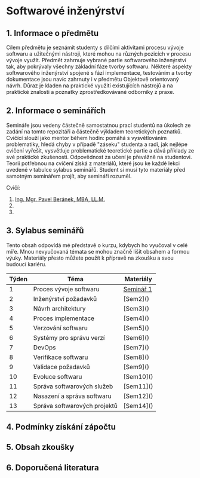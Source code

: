 # Softwarové inženýrství

## 1. Informace o předmětu

Cílem předmětu je seznámit studenty s dílčími aktivitami procesu vývoje softwaru a užitečnými nástroji, které mohou na různých pozicích v procesu vývoje využít. Předmět zahrnuje vybrané partie softwarového inženýrství tak, aby pokrývaly všechny základní fáze tvorby softwaru. Některé aspekty softwarového inženýrství spojené s fází implementace, testováním a tvorby dokumentace jsou navíc zahrnuty i v předmětu Objektově orientovaný návrh. Důraz je kladen na praktické využití existujících nástrojů a na praktické znalosti a poznatky zprostředkovávané odborníky z praxe.

## 2. Informace o seminářích

Semináře jsou vedeny částečně samostatnou prací studentů na úkolech ze zadání na tomto repozitáři a částečně výkladem teoretických poznatků. Cvičící slouží jako mentor během hodin: pomáhá s vysvětlováním problematiky, hledá chyby v případě "záseku" studenta a radí, jak nejlépe cvičení vyřešit, vysvětluje problematické teoretické partie a dává příklady ze své praktické zkušenosti. Odpovědnost za učení je převážně na studentovi. Teorii potřebnou na cvičení získá z materiálů, které jsou ke každé lekci uvedené v tabulce sylabus seminářů. Student si musí tyto materiály před samotným seminářem projít, aby semináři rozuměl.

Cvičí:
1. [Ing. Mgr. Pavel Beránek, MBA, LL.M.](https://ki.ujep.cz/cs/personalni-slozeni/pavel-beranek/)
2. [](https://ki.ujep.cz/cs/personalni-slozeni/)
3. [](https://ki.ujep.cz/cs/personalni-slozeni/)

## 3. Sylabus seminářů

Tento obsah odpovídá mé představě o kurzu, kdybych ho vyučoval v celé míře. Mnou nevyučovaná témata se mohou značně lišit obsahem a formou výuky. Materiály přesto můžete použít k přípravě na zkoušku a svou budoucí kariéru.

<table>
    <thead>
        <tr>
            <th>Týden</th><th>Téma</th><th>Materiály</th>
        </tr>
    </thead>
    <tbody>
        <tr>
            <td>1</td><td>Proces vývoje softwaru</td><td><a href="./sem1/README.md">Seminář 1</a></td>
        </tr>
        <tr>
            <td>2</td><td>Inženýrství požadavků</td><td>[Sem2]()</td>
        </tr>
        <tr>
            <td>3</td><td>Návrh architektury</td><td>[Sem3]()</td>
        </tr>
        <tr>
            <td>4</td><td>Proces implementace</td><td>[Sem4]()</td>
        </tr>
        <tr>
            <td>5</td><td>Verzování softwaru</td><td>[Sem5]()</td>
        </tr>
        <tr>
            <td>6</td><td>Systémy pro správu verzí</td><td>[Sem6]()</td>
        </tr>
        <tr>
            <td>7</td><td>DevOps</td><td>[Sem7]()</td>
        </tr>
        <tr>
            <td>8</td><td>Verifikace softwaru</td><td>[Sem8]()</td>
        </tr>
        <tr>
            <td>9</td><td>Validace požadavků</td><td>[Sem9]()</td>
        </tr>
        <tr>
            <td>10</td><td>Evoluce softwaru</td><td>[Sem10]()</td>
        </tr>
        <tr>
            <td>11</td><td>Správa softwarových služeb</td><td>[Sem11]()</td>
        </tr>
        <tr>
            <td>12</td><td>Nasazení a správa softwaru</td><td>[Sem12]()</td>
        </tr>
        <tr>
            <td>13</td><td>Správa softwarových projektů</td><td>[Sem14]()</td>
        </tr>
    </tbody>
</table>

## 4. Podmínky získání zápočtu

## 5. Obsah zkoušky

## 6. Doporučená literatura